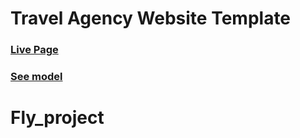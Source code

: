 # Travel Agency Website Template

### [Live Page](https://idenisoff.github.io/travel-agency-template/#/)

### [See model](https://www.figma.com/file/m795FQJAnvexlS8brUqj2c/Travel-Agency?node-id=0%3A1)
# Fly_project

